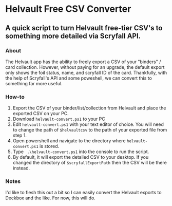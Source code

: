 # Helvault Free CSV Converter
## A quick script to turn Helvault free-tier CSV's to something more detailed via Scryfall API. 

### About
The Helvault app has the ability to freely export a CSV of your "binders" / card collection. However, without paying for an upgrade, the default export only shows the foil status, name, and scryfall ID of the card. Thankfully, with the help of Scryfall's API and some poweshell, we can convert this to something far more useful.

### How-to
1. Export the CSV of your binder/list/collection from Helvault and place the exported CSV on your PC.
2. Download ```helvault-convert.ps1```  to your PC
3. Edit ```helvault-convert.ps1```  with your text editor of choice. You will need to change the path of ```$helvaultcsv``` to the path of your exported file from step 1.
4. Open powershell and navigate to the directory where ```helvault-convert.ps1``` is stored.
5. Type ``` .\helvault-convert.ps1``` into the console to run the script.
6. By default, it will export the detailed CSV to your desktop. If you changed the directory of ```$scryfallExportPath``` then the CSV will be there instead.

### Notes
I'd like to flesh this out a bit so I can easily convert the Helvault exports to Deckbox and the like. For now, this will do. 
